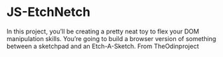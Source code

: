 # JS-EtchNetch
In this project, you’ll be creating a pretty neat toy to flex your DOM manipulation skills. You’re going to build a browser version of something between a sketchpad and an Etch-A-Sketch. From TheOdinproject
